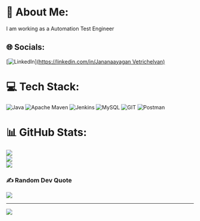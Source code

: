 # 💫 About Me:
I am working as a Automation Test Engineer


## 🌐 Socials:
[![LinkedIn](https://img.shields.io/badge/LinkedIn-%230077B5.svg?logo=linkedin&logoColor=white)][(https://linkedin.com/in/Jananaayagan Vetrichelvan) ](https://www.linkedin.com/in/jananaayagan-vetrichelvan-44692baa/)

# 💻 Tech Stack:
![Java](https://img.shields.io/badge/java-%23ED8B00.svg?style=for-the-badge&logo=openjdk&logoColor=white) ![Apache Maven](https://img.shields.io/badge/Apache%20Maven-C71A36?style=for-the-badge&logo=Apache%20Maven&logoColor=white) ![Jenkins](https://img.shields.io/badge/jenkins-%232C5263.svg?style=for-the-badge&logo=jenkins&logoColor=white) ![MySQL](https://img.shields.io/badge/mysql-%2300000f.svg?style=for-the-badge&logo=mysql&logoColor=white) ![GIT](https://img.shields.io/badge/Git-fc6d26?style=for-the-badge&logo=git&logoColor=white) ![Postman](https://img.shields.io/badge/Postman-FF6C37?style=for-the-badge&logo=postman&logoColor=white)
# 📊 GitHub Stats:
![](https://github-readme-stats.vercel.app/api?username=jananaayaganv&theme=onedark&hide_border=false&include_all_commits=true&count_private=true)<br/>
![](https://github-readme-streak-stats.herokuapp.com/?user=jananaayaganv&theme=onedark&hide_border=false)<br/>
![](https://github-readme-stats.vercel.app/api/top-langs/?username=jananaayaganv&theme=onedark&hide_border=false&include_all_commits=true&count_private=true&layout=compact)

### ✍️ Random Dev Quote
![](https://quotes-github-readme.vercel.app/api?type=horizontal&theme=radical)

---
[![](https://visitcount.itsvg.in/api?id=jananaayaganv&icon=0&color=0)](https://visitcount.itsvg.in)

<!-- Proudly created with GPRM ( https://gprm.itsvg.in ) -->

